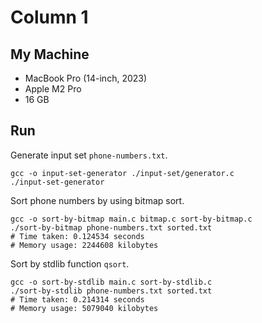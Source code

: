 # Column 1

## My Machine

- MacBook Pro (14-inch, 2023)
- Apple M2 Pro
- 16 GB

## Run

Generate input set `phone-numbers.txt`.

```shell
gcc -o input-set-generator ./input-set/generator.c
./input-set-generator
```

Sort phone numbers by using bitmap sort.

```shell
gcc -o sort-by-bitmap main.c bitmap.c sort-by-bitmap.c
./sort-by-bitmap phone-numbers.txt sorted.txt
# Time taken: 0.124534 seconds
# Memory usage: 2244608 kilobytes
```

Sort by stdlib function `qsort`.

```shell
gcc -o sort-by-stdlib main.c sort-by-stdlib.c
./sort-by-stdlib phone-numbers.txt sorted.txt
# Time taken: 0.214314 seconds
# Memory usage: 5079040 kilobytes
```
